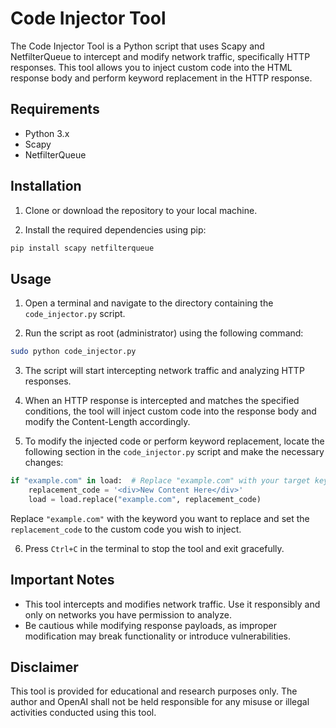 # Code Injector Tool

The Code Injector Tool is a Python script that uses Scapy and NetfilterQueue to intercept and modify network traffic, specifically HTTP responses. This tool allows you to inject custom code into the HTML response body and perform keyword replacement in the HTTP response.

## Requirements

- Python 3.x
- Scapy
- NetfilterQueue

## Installation

1. Clone or download the repository to your local machine.

2. Install the required dependencies using pip:

```sh
pip install scapy netfilterqueue
```

## Usage

1. Open a terminal and navigate to the directory containing the `code_injector.py` script.

2. Run the script as root (administrator) using the following command:

```sh
sudo python code_injector.py
```

3. The script will start intercepting network traffic and analyzing HTTP responses.

4. When an HTTP response is intercepted and matches the specified conditions, the tool will inject custom code into the response body and modify the Content-Length accordingly.

5. To modify the injected code or perform keyword replacement, locate the following section in the `code_injector.py` script and make the necessary changes:

```python
if "example.com" in load:  # Replace "example.com" with your target keyword
    replacement_code = '<div>New Content Here</div>'
    load = load.replace("example.com", replacement_code)
```

Replace `"example.com"` with the keyword you want to replace and set the `replacement_code` to the custom code you wish to inject.

6. Press `Ctrl+C` in the terminal to stop the tool and exit gracefully.

## Important Notes

- This tool intercepts and modifies network traffic. Use it responsibly and only on networks you have permission to analyze.
- Be cautious while modifying response payloads, as improper modification may break functionality or introduce vulnerabilities.

## Disclaimer

This tool is provided for educational and research purposes only. The author and OpenAI shall not be held responsible for any misuse or illegal activities conducted using this tool.

